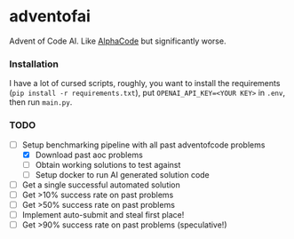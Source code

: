 # adventofai

Advent of Code AI. Like [AlphaCode](https://www.deepmind.com/blog/competitive-programming-with-alphacode) but significantly worse.

### Installation

I have a lot of cursed scripts, roughly, you want to install the requirements (`pip install -r requirements.txt`), put `OPENAI_API_KEY=<YOUR KEY>` in `.env`, then run `main.py`.

### TODO

- [ ] Setup benchmarking pipeline with all past adventofcode problems
  - [x] Download past aoc problems
  - [ ] Obtain working solutions to test against
  - [ ] Setup docker to run AI generated solution code
- [ ] Get a single successful automated solution
- [ ] Get >10% success rate on past problems
- [ ] Get >50% success rate on past problems
- [ ] Implement auto-submit and steal first place!
- [ ] Get >90% success rate on past problems (speculative!)
